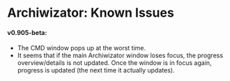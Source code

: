 ﻿# Archiwizator: Known Issues

#### v0.905-beta:
* The CMD window pops up at the worst time.
* It seems that if the main Archiwizator window loses focus, the progress overview/details is not updated. Once the window is in focus again, progress is updated (the next time it actually updates).